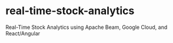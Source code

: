 # real-time-stock-analytics
 Real-Time Stock Analytics using Apache Beam, Google Cloud, and React/Angular
